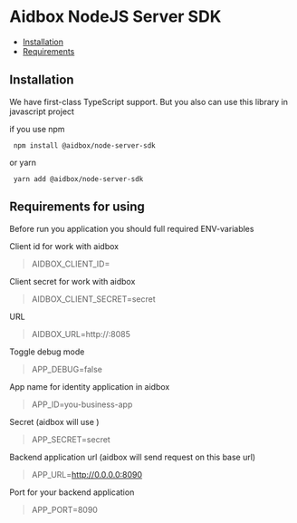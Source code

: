 # Aidbox NodeJS Server SDK

- [Installation](#installation)
- [Requirements](#requirements-for-using)
 

## Installation

We have first-class TypeScript support. But you also can use this library in javascript project

if you use npm 

```npm
 npm install @aidbox/node-server-sdk
```

or yarn

```npm
 yarn add @aidbox/node-server-sdk
```

## Requirements for using 
Before run you application you should full required ENV-variables

Client id for work with aidbox
> AIDBOX_CLIENT_ID=

Client secret for work with aidbox
> AIDBOX_CLIENT_SECRET=secret

URL 
> AIDBOX_URL=http://<ip>:8085

Toggle debug mode
>  APP_DEBUG=false

App name for identity application in aidbox
>  APP_ID=you-business-app

Secret (aidbox will use )
>  APP_SECRET=secret

Backend application url (aidbox will send request on this base url)
>  APP_URL=http://0.0.0.0:8090 

Port for your backend application
>  APP_PORT=8090 





